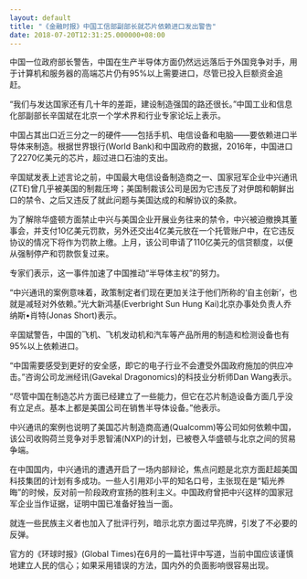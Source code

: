 ```yaml
---
layout: default
title: "《金融时报》中国工信部副部长就芯片依赖进口发出警告"
date: 2018-07-20T12:31:25.000000+08:00
---
```


中国一位政府部长警告，中国在生产半导体方面仍然远远落后于外国竞争对手，用于计算机和服务器的高端芯片仍有95%以上需要进口，尽管已投入巨额资金追赶。

“我们与发达国家还有几十年的差距，建设制造强国的路还很长。”中国工业和信息化部副部长辛国斌在北京一个学术界和行业专家论坛上表示。

中国占其出口近三分之一的硬件——包括手机、电信设备和电脑——要依赖进口半导体来制造。根据世界银行(World Bank)和中国政府的数据，2016年，中国进口了2270亿美元的芯片，超过进口石油的支出。

辛国斌发表上述言论之前，中国最大电信设备制造商之一、国家冠军企业中兴通讯(ZTE)曾几乎被美国的制裁压垮；美国制裁该公司是因为它违反了对伊朗和朝鲜出口的禁令、之后又违反了就此问题与美国达成的和解协议的条款。

为了解除华盛顿方面禁止中兴与美国企业开展业务往来的禁令，中兴被迫撤换其董事会，并支付10亿美元罚款，另外还交出4亿美元放在一个托管账户中，在它违反协议的情况下将作为罚款上缴。上月，该公司申请了110亿美元的信贷额度，以便从强制停产和罚款恢复过来。

专家们表示，这一事件加速了中国推动“半导体主权”的努力。

“中兴通讯的案例意味着，政策制定者们现在更加关注于他们所称的‘自主创新’，也就是减轻对外依赖。”光大新鸿基(Everbright Sun Hung Kai)北京办事处负责人乔纳斯•肖特(Jonas Short)表示。

辛国斌警告，中国的飞机、飞机发动机和汽车等产品所用的制造和检测设备也有95%以上依赖进口。

“中国需要感受到更好的安全感，即它的电子行业不会遭受外国政府施加的供应冲击。”咨询公司龙洲经讯(Gavekal Dragonomics)的科技业分析师Dan Wang表示。

“尽管中国在制造芯片方面已经建立了一些能力，但它在芯片制造设备方面几乎没有立足点。基本上都是美国公司在销售半导体设备。”他表示。

中兴通讯的案例也说明了美国芯片制造商高通(Qualcomm)等公司如何依赖中国，该公司收购荷兰竞争对手恩智浦(NXP)的计划，已被卷入华盛顿与北京之间的贸易争端。

在中国国内，中兴通讯的遭遇开启了一场内部辩论，焦点问题是北京方面赶超美国科技集团的计划有多成功。一些人引用邓小平的知名口号，主张现在是“韬光养晦”的时候，反对前一阶段政府宣扬的胜利主义。中国政府曾把中兴这样的国家冠军企业当作证据，证明中国已准备好独当一面。

就连一些民族主义者也加入了批评行列，暗示北京方面过早亮牌，引发了不必要的反弹。

官方的《环球时报》(Global Times)在6月的一篇社评中写道，当前中国应该谨慎地建立人民的信心；如果采用错误的方法，国内外的负面影响很容易出现。

